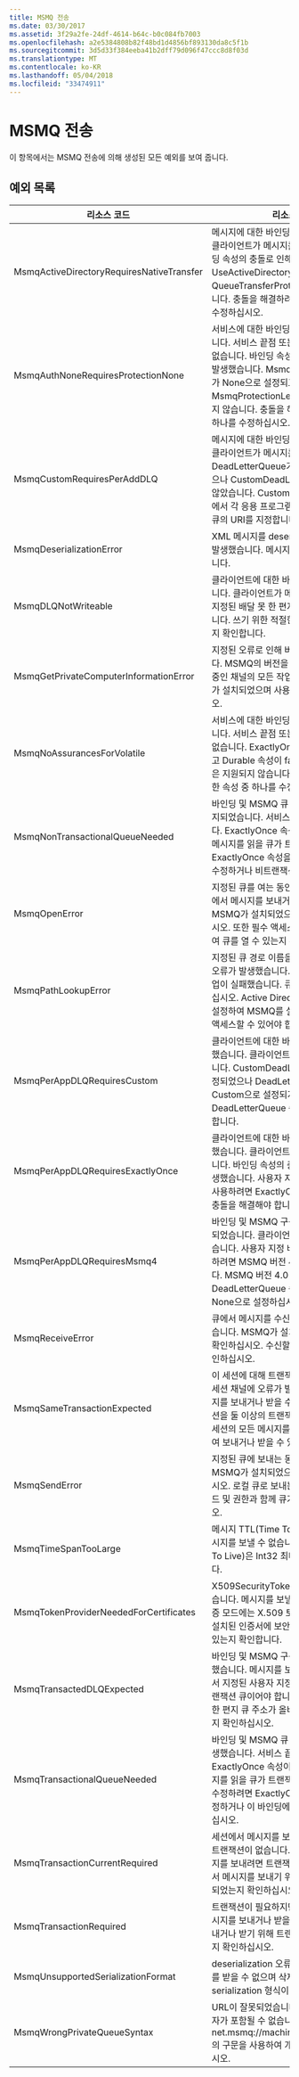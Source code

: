 ```yaml
---
title: MSMQ 전송
ms.date: 03/30/2017
ms.assetid: 3f29a2fe-24df-4614-b64c-b0c084fb7003
ms.openlocfilehash: a2e5384808b82f48bd1d4856bf893130da8c5f1b
ms.sourcegitcommit: 3d5d33f384eeba41b2dff79d096f47ccc8d8f03d
ms.translationtype: MT
ms.contentlocale: ko-KR
ms.lasthandoff: 05/04/2018
ms.locfileid: "33474911"
---
```

# <a name="msmq-transport"></a>MSMQ 전송
이 항목에서는 MSMQ 전송에 의해 생성된 모든 예외를 보여 줍니다.  
  
## <a name="exception-list"></a>예외 목록  
  
|리소스 코드|리소스 문자열|  
|-------------------|---------------------|  
|MsmqActiveDirectoryRequiresNativeTransfer|메시지에 대한 바인딩을 확인하지 못했습니다. 클라이언트가 메시지를 보낼 수 없습니다. 바인딩 속성의 충돌로 인해 이 오류가 발생했습니다. UseActiveDirectory가 true로 설정되고 QueueTransferProtocol이 Native로 설정됩니다. 충돌을 해결하려면 이러한 속성 중 하나를 수정하십시오.|  
|MsmqAuthNoneRequiresProtectionNone|서비스에 대한 바인딩 유효성 검사에 실패했습니다. 서비스 끝점 또는 클라이언트를 시작할 수 없습니다. 바인딩 속성의 충돌로 인해 이 오류가 발생했습니다. MsmqAuthenticationMode가 None으로 설정되고 MsmqProtectionLevel이 None으로 설정되지 않습니다. 충돌을 해결하려면 이러한 속성 중 하나를 수정하십시오.|  
|MsmqCustomRequiresPerAddDLQ|메시지에 대한 바인딩을 확인하지 못했습니다. 클라이언트가 메시지를 보낼 수 없습니다. DeadLetterQueue가 Custom으로 설정되었으나 CustomDeadLetterQueue가 지정되지 않았습니다. CustomDeadLetterQueue 속성에서 각 응용 프로그램에 대해 배달 못 한 편지 큐의 URI를 지정합니다.|  
|MsmqDeserializationError|XML 메시지를 deserialize하는 동안 오류가 발생했습니다. 메시지를 받을 수 없으며 삭제됩니다.|  
|MsmqDLQNotWriteable|클라이언트에 대한 바인딩을 확인하지 못했습니다. 클라이언트가 메시지를 보낼 수 없습니다. 지정된 배달 못 한 편지 큐가 없거나 쓸 수 없습니다. 쓰기 위한 적절한 권한이 있는 큐가 있는지 확인합니다.|  
|MsmqGetPrivateComputerInformationError|지정된 오류로 인해 버전을 검사하지 못했습니다. MSMQ의 버전을 검색할 수 없습니다. 대기 중인 채널의 모든 작업이 실패합니다. MSMQ가 설치되었으며 사용할 수 있는지 확인하십시오.|  
|MsmqNoAssurancesForVolatile|서비스에 대한 바인딩 유효성 검사에 실패했습니다. 서비스 끝점 또는 클라이언트를 시작할 수 없습니다. ExactlyOnce 속성이 true로 설정되고 Durable 속성이 false로 설정됩니다. 이 값은 지원되지 않습니다. 충돌을 해결하려면 이러한 속성 중 하나를 수정하십시오.|  
|MsmqNonTransactionalQueueNeeded|바인딩 및 MSMQ 큐 구성 사이에 불일치가 감지되었습니다. 서비스 끝점을 시작할 수 없습니다. ExactlyOnce 속성이 false로 설정되었고 메시지를 읽을 큐가 트랜잭션 큐입니다. ExactlyOnce 속성을 true로 설정하여 오류를 수정하거나 비트랜잭션 바인딩을 만드십시오.|  
|MsmqOpenError|지정된 큐를 여는 동안 오류가 발생했습니다. 큐에서 메시지를 보내거나 받을 수 없습니다. MSMQ가 설치되었으며 실행 중인지 확인하십시오. 또한 필수 액세스 모드 및 권한을 사용하여 큐를 열 수 있는지 확인하십시오.|  
|MsmqPathLookupError|지정된 큐 경로 이름을 형식 이름으로 변환할 때 오류가 발생했습니다. 대기 중인 채널의 모든 작업이 실패했습니다. 큐 주소가 올바른지 확인하십시오. Active Directory 통합을 사용하도록 설정하여 MSMQ를 설치해야 하고 MSMQ에 액세스할 수 있어야 합니다.|  
|MsmqPerAppDLQRequiresCustom|클라이언트에 대한 바인딩 유효성 검사에 실패했습니다. 클라이언트가 메시지를 보낼 수 없습니다. CustomDeadLetterQueue 속성이 설정되었으나 DeadLetterQueue 속성이 Custom으로 설정되지 않았습니다. DeadLetterQueue 속성을 Custom으로 설정합니다.|  
|MsmqPerAppDLQRequiresExactlyOnce|클라이언트에 대한 바인딩 유효성 검사에 실패했습니다. 클라이언트가 메시지를 보낼 수 없습니다. 바인딩 속성의 충돌로 인해 이 오류가 발생했습니다. 사용자 지정 배달 못 한 편지 큐를 사용하려면 ExactlyOnce를 true로 설정하여 충돌을 해결해야 합니다.|  
|MsmqPerAppDLQRequiresMsmq4|바인딩 및 MSMQ 구성 사이에 불일치가 감지되었습니다. 클라이언트가 메시지를 보낼 수 없습니다. 사용자 지정 배달 못 한 편지 큐를 사용하려면 MSMQ 버전 4.0 이상이 있어야 합니다. MSMQ 버전 4.0 이상이 없을 경우 DeadLetterQueue 속성을 System 또는 None으로 설정하십시오.|  
|MsmqReceiveError|큐에서 메시지를 수신하는 동안 오류가 발생했습니다. MSMQ가 설치되었으며 실행 중인지 확인하십시오. 수신할 큐를 사용할 수 있는지 확인하십시오.|  
|MsmqSameTransactionExpected|이 세션에 대해 트랜잭션 오류가 발생했습니다. 세션 채널에 오류가 발생했습니다. 세션의 메시지를 보내거나 받을 수 없습니다. 대기 중인 세션을 둘 이상의 트랜잭션과 연결할 수 없습니다. 세션의 모든 메시지를 단일 트랜잭션을 사용하여 보내거나 받을 수 있는지 확인하십시오.|  
|MsmqSendError|지정된 큐에 보내는 동안 오류가 발생했습니다. MSMQ가 설치되었으며 실행 중인지 확인하십시오. 로컬 큐로 보내는 중이면 필수 액세스 모드 및 권한과 함께 큐가 존재하는지 확인하십시오.|  
|MsmqTimeSpanTooLarge|메시지 TTL(Time To Live)이 너무 큽니다. 메시지를 보낼 수 없습니다. 메시지 TTL(Time To Live)은 Int32 최대값을 초과할 수 없습니다.|  
|MsmqTokenProviderNeededForCertificates|X509SecurityTokenProvider를 찾을 수 없습니다. 메시지를 보낼 수 없습니다. 인증서 인증 모드에는 X.509 토큰 공급자가 필요합니다. 설치된 인증서에 보안 토큰 공급자를 사용할 수 있는지 확인합니다.|  
|MsmqTransactedDLQExpected|바인딩 및 MSMQ 구성 사이에 불일치가 발생했습니다. 메시지를 보낼 수 없습니다. 바인딩에서 지정된 사용자 지정 배달 못 한 편지 큐가 트랜잭션 큐이어야 합니다. 사용자 지정 배달 못 한 편지 큐 주소가 올바르고 큐가 트랜잭션 큐인지 확인하십시오.|  
|MsmqTransactionalQueueNeeded|바인딩 및 MSMQ 큐 구성 사이에 불일치가 발생했습니다. 서비스 끝점을 시작할 수 없습니다. ExactlyOnce 속성이 true로 설정되었고 메시지를 읽을 큐가 트랜잭션 큐가 아닙니다. 오류를 수정하려면 ExactlyOnce 속성을 false로 설정하거나 이 바인딩에 대한 트랜잭션 큐를 만드십시오.|  
|MsmqTransactionCurrentRequired|세션에서 메시지를 보내기 위해 사용할 수 있는 트랜잭션이 없습니다. 대기 중인 세션에서 메시지를 보내려면 트랜잭션이 필요합니다. 세션에서 메시지를 보내기 위해 트랜잭션 범위가 지정되었는지 확인하십시오.|  
|MsmqTransactionRequired|트랜잭션이 필요하지만 사용할 수 없습니다. 메시지를 보내거나 받을 수 없습니다. 메시지를 보내거나 받기 위해 트랜잭션 범위가 지정되었는지 확인하십시오.|  
|MsmqUnsupportedSerializationFormat|deserialization 오류가 발생했습니다. 메시지를 받을 수 없으며 삭제됩니다. 지정한 serialization 형식이 지원되지 않습니다.|  
|MsmqWrongPrivateQueueSyntax|URL이 잘못되었습니다. 큐의 URL에는 '$' 문자가 포함될 수 없습니다. net.msmq://machine/private/queueName의 구문을 사용하여 개인 큐의 주소를 지정하십시오.|
